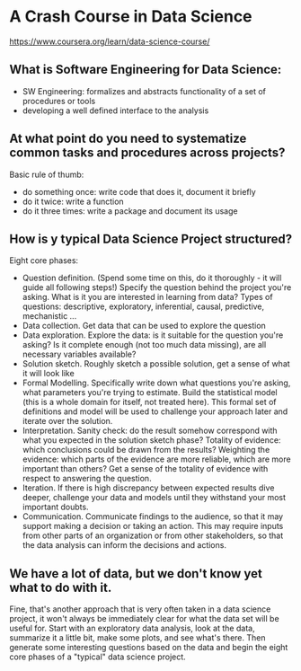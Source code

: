 # A Crash Course in Data Science
https://www.coursera.org/learn/data-science-course/
## What is Software Engineering for Data Science:
- SW Engineering: formalizes and abstracts functionality of a set of procedures or tools
- developing a well defined interface to the analysis
## At what point do you need to systematize common tasks and procedures across projects?
Basic rule of thumb:
- do something once: write code that does it, document it briefly
- do it twice: write a function
- do it three times: write a package and document its usage

## How is y typical Data Science Project structured?
Eight core phases:
- Question definition. (Spend some time on this, do it thoroughly - it will guide all following steps!) Specify the question behind the project you're asking. What is it you are interested in learning from data?
Types of questions: descriptive, exploratory, inferential, causal, predictive, mechanistic ...
- Data collection. Get data that can be used to explore the question
- Data exploration. Explore the data: is it suitable for the question you're asking? Is it complete enough (not too much data missing), are all necessary variables available?
- Solution sketch. Roughly sketch a possible solution, get a sense of what it will look like
- Formal Modelling. Specifically write down what questions you're asking, what parameters you're trying to estimate. Build the statistical model (this is a whole domain for itself, not treated here). This formal set of definitions and model will be used to challenge your approach later and iterate over the solution.
- Interpretation.
Sanity check: do the result somehow correspond with what you expected in the solution sketch phase?
Totality of evidence: which conclusions could be drawn from the results?
Weighting the evidence: which parts of the evidence are more reliable, which are more important than others? Get a sense of the totality of evidence with respect to answering the question.
- Iteration. If there is high discrepancy between expected results dive deeper, challenge your data and models until they withstand your most important doubts.
- Communication. Communicate findings to the audience, so that it may support making a decision or taking an action. This may require inputs from other parts of an organization or from other stakeholders, so that the data analysis can inform the decisions and actions.

## We have a lot of data, but we don't know yet what to do with it.
Fine, that's another approach that is very often taken in a data science project, it won't always be immediately clear for what the data set will be useful for. Start with an exploratory data analysis, look at the data, summarize it a little bit, make some plots, and see what's there. Then generate some interesting questions based on the data and begin the eight core phases of a "typical" data science project.
